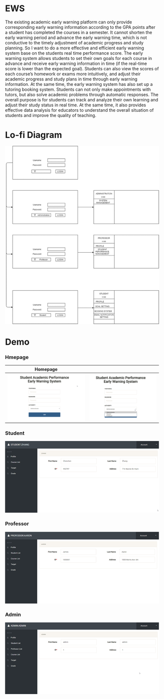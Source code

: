 # EWS

The existing academic early warning platform can only provide corresponding early warning information according to the GPA points after a student has completed the courses in a semester. It cannot shorten the early warning period and advance the early warning time, which is not conductive to the timely adjustment of academic progress and study planning. So I want to do a more effective and efficient early warning system base on the students real time performance score.
The early warning system allows students to set their own goals for each course in advance and receive early warning information in time (if the real-time score is lower than the expected goal). Students can also view the scores of each course’s homework or exams more intuitively, and adjust their academic progress and study plans in time through early warning information. At the same time, the early warning system has also set up a tutoring booking system. Students can not only make appointments with tutors, but also solve academic problems through automatic responses.
The overall purpose is for students can track and analyze their own learning and adjust their study status in real time. At the same time, it also provides effective data analysis for educators to understand the overall situation of students and improve the quality of teaching.


# Lo-fi Diagram

![](http://github.com/chenzhang034/EWS/raw/main/images/low-fi.png)  


# Demo

### Hmepage
| Homepage      |       |
|------------|-------------|
| <img src="http://github.com/chenzhang034/EWS/raw/main/images/1.png" width="400"> | <img src="http://github.com/chenzhang034/EWS/raw/main/images/2.png" width="400"> |

### Student
![](http://github.com/chenzhang034/EWS/raw/main/images/3.png)  

### Professor
![](http://github.com/chenzhang034/EWS/raw/main/images/4.png)  

### Admin
![](http://github.com/chenzhang034/EWS/raw/main/images/5.png)  
